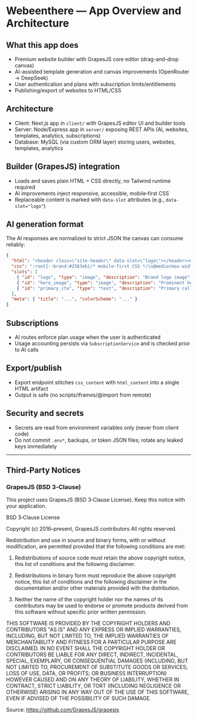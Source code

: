 # Webeenthere — App Overview and Architecture

## What this app does
- Premium website builder with GrapesJS core editor (drag-and-drop canvas)
- AI-assisted template generation and canvas improvements (OpenRouter → DeepSeek)
- User authentication and plans with subscription limits/entitlements
- Publishing/export of websites to HTML/CSS

## Architecture
- Client: Next.js app in `client/` with GrapesJS editor UI and builder tools
- Server: Node/Express app in `server/` exposing REST APIs (AI, websites, templates, analytics, subscriptions)
- Database: MySQL (via custom ORM layer) storing users, websites, templates, analytics

## Builder (GrapesJS) integration
- Loads and saves plain HTML + CSS directly, no Tailwind runtime required
- AI improvements inject responsive, accessible, mobile‑first CSS
- Replaceable content is marked with `data-slot` attributes (e.g., `data-slot="logo"`)

## AI generation format
The AI responses are normalized to strict JSON the canvas can consume reliably:

```json
{
  "html": "<header class=\"site-header\" data-slot=\"logo\"></header><main id=\"hero\" data-slot=\"hero_image\"></main>",
  "css": ":root{--brand:#2563eb}/* mobile-first CSS */\n@media(max-width:768px){ /* ... */ }",
  "slots": [
    { "id": "logo", "type": "image", "description": "Brand logo image" },
    { "id": "hero_image", "type": "image", "description": "Prominent hero visual" },
    { "id": "primary_cta", "type": "text", "description": "Primary call-to-action label" }
  ],
  "meta": { "title": "...", "colorScheme": "..." }
}
```

## Subscriptions
- AI routes enforce plan usage when the user is authenticated
- Usage accounting persists via `SubscriptionService` and is checked prior to AI calls

## Export/publish
- Export endpoint stitches `css_content` with `html_content` into a single HTML artifact
- Output is safe (no scripts/iframes/@import from remote)

## Security and secrets
- Secrets are read from environment variables only (never from client code)
- Do not commit `.env*`, backups, or token JSON files; rotate any leaked keys immediately

---

## Third‑Party Notices

### GrapesJS (BSD 3‑Clause)
This project uses GrapesJS (BSD 3‑Clause License). Keep this notice with your application.

BSD 3‑Clause License

Copyright (c) 2016–present, GrapesJS contributors
All rights reserved.

Redistribution and use in source and binary forms, with or without modification,
are permitted provided that the following conditions are met:

1. Redistributions of source code must retain the above copyright notice, this
   list of conditions and the following disclaimer.

2. Redistributions in binary form must reproduce the above copyright notice,
   this list of conditions and the following disclaimer in the documentation
   and/or other materials provided with the distribution.

3. Neither the name of the copyright holder nor the names of its
   contributors may be used to endorse or promote products derived from
   this software without specific prior written permission.

THIS SOFTWARE IS PROVIDED BY THE COPYRIGHT HOLDERS AND CONTRIBUTORS "AS IS" AND
ANY EXPRESS OR IMPLIED WARRANTIES, INCLUDING, BUT NOT LIMITED TO, THE IMPLIED
WARRANTIES OF MERCHANTABILITY AND FITNESS FOR A PARTICULAR PURPOSE ARE
DISCLAIMED. IN NO EVENT SHALL THE COPYRIGHT HOLDER OR CONTRIBUTORS BE LIABLE
FOR ANY DIRECT, INDIRECT, INCIDENTAL, SPECIAL, EXEMPLARY, OR CONSEQUENTIAL
DAMAGES (INCLUDING, BUT NOT LIMITED TO, PROCUREMENT OF SUBSTITUTE GOODS OR
SERVICES; LOSS OF USE, DATA, OR PROFITS; OR BUSINESS INTERRUPTION) HOWEVER
CAUSED AND ON ANY THEORY OF LIABILITY, WHETHER IN CONTRACT, STRICT LIABILITY,
OR TORT (INCLUDING NEGLIGENCE OR OTHERWISE) ARISING IN ANY WAY OUT OF THE USE
OF THIS SOFTWARE, EVEN IF ADVISED OF THE POSSIBILITY OF SUCH DAMAGE.

Source: https://github.com/GrapesJS/grapesjs

